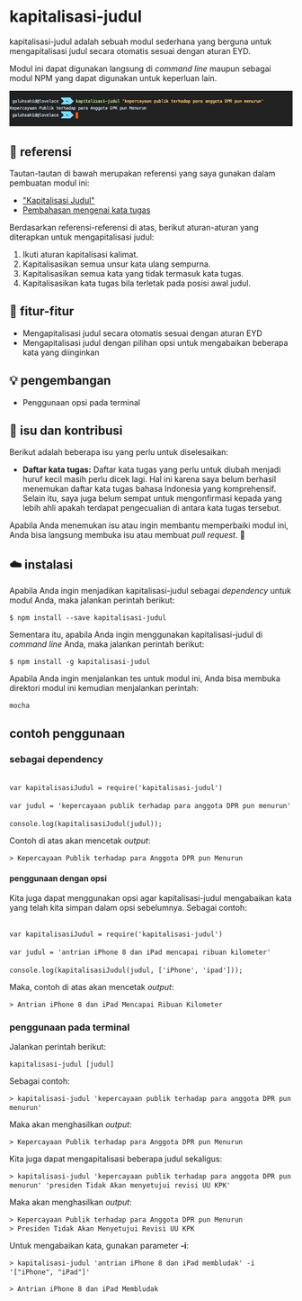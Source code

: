 # kapitalisasi-judul

kapitalisasi-judul adalah sebuah modul sederhana yang berguna untuk mengapitalisasi judul secara otomatis sesuai dengan aturan EYD.

Modul ini dapat digunakan langsung di *command line* maupun sebagai modul NPM yang dapat digunakan untuk keperluan lain.

![kapitalisasi-judul](https://raw.githubusercontent.com/galuhsahid/kapitalisasi-judul/master/screencap.png)

## 📖 referensi

Tautan-tautan di bawah merupakan referensi yang saya gunakan dalam pembuatan modul ini:
- ["Kapitalisasi Judul"](https://beritagar.id/artikel/tabik/kapitalisasi-judul)
- [Pembahasan mengenai kata tugas](https://id.wikibooks.org/wiki/Bahasa_Indonesia/Partikel)

Berdasarkan referensi-referensi di atas, berikut aturan-aturan yang diterapkan untuk mengapitalisasi judul:
1. Ikuti aturan kapitalisasi kalimat.
2. Kapitalisasikan semua unsur kata ulang sempurna.
3. Kapitalisasikan semua kata yang tidak termasuk kata tugas.
4. Kapitalisasikan kata tugas bila terletak pada posisi awal judul.

## 📜 fitur-fitur

- Mengapitalisasi judul secara otomatis sesuai dengan aturan EYD
- Mengapitalisasi judul dengan pilihan opsi untuk mengabaikan beberapa kata yang diinginkan

## 💡 pengembangan
- Penggunaan opsi pada terminal

## 💭 isu dan kontribusi

Berikut adalah beberapa isu yang perlu untuk diselesaikan:

- **Daftar kata tugas:** Daftar kata tugas yang perlu untuk diubah menjadi huruf kecil masih perlu dicek lagi. Hal ini karena saya belum berhasil menemukan daftar kata tugas bahasa Indonesia yang komprehensif. Selain itu, saya juga belum sempat untuk mengonfirmasi kepada yang lebih ahli apakah terdapat pengecualian di antara kata tugas tersebut.

Apabila Anda menemukan isu atau ingin membantu memperbaiki modul ini, Anda bisa langsung membuka isu atau membuat *pull request*. 🙏

## ☁️ instalasi

Apabila Anda ingin menjadikan kapitalisasi-judul sebagai *dependency* untuk modul Anda, maka jalankan perintah berikut:

```
$ npm install --save kapitalisasi-judul
```

Sementara itu, apabila Anda ingin menggunakan kapitalisasi-judul di *command line* Anda, maka jalankan perintah berikut:

```
$ npm install -g kapitalisasi-judul
```

Apabila Anda ingin menjalankan tes untuk modul ini, Anda bisa membuka direktori modul ini kemudian menjalankan perintah:

```
mocha
```

## contoh penggunaan

### sebagai dependency

```

var kapitalisasiJudul = require('kapitalisasi-judul')

var judul = 'kepercayaan publik terhadap para anggota DPR pun menurun'

console.log(kapitalisasiJudul(judul));

```

Contoh di atas akan mencetak *output*:

```
> Kepercayaan Publik terhadap para Anggota DPR pun Menurun
```

#### penggunaan dengan opsi

Kita juga dapat menggunakan opsi agar kapitalisasi-judul mengabaikan kata yang telah kita simpan dalam opsi sebelumnya. Sebagai contoh:

```

var kapitalisasiJudul = require('kapitalisasi-judul')

var judul = 'antrian iPhone 8 dan iPad mencapai ribuan kilometer'

console.log(kapitalisasiJudul(judul, ['iPhone', 'ipad']));

```

Maka, contoh di atas akan mencetak *output*:

```
> Antrian iPhone 8 dan iPad Mencapai Ribuan Kilometer
```

### penggunaan pada terminal

Jalankan perintah berikut:

```
kapitalisasi-judul [judul]
```

Sebagai contoh:

```
> kapitalisasi-judul 'kepercayaan publik terhadap para anggota DPR pun menurun'
```

Maka akan menghasilkan *output*:

```
> Kepercayaan Publik terhadap para Anggota DPR pun Menurun
```

Kita juga dapat mengapitalisasi beberapa judul sekaligus:

```
> kapitalisasi-judul 'kepercayaan publik terhadap para anggota DPR pun menurun' 'presiden Tidak Akan menyetujui revisi UU KPK'
```

Maka akan menghasilkan *output*:

```
> Kepercayaan Publik terhadap para Anggota DPR pun Menurun
> Presiden Tidak Akan Menyetujui Revisi UU KPK
```

Untuk mengabaikan kata, gunakan parameter **-i**:

```
> kapitalisasi-judul 'antrian iPhone 8 dan iPad membludak' -i '["iPhone", "iPad"]'
```

```
> Antrian iPhone 8 dan iPad Membludak
```


